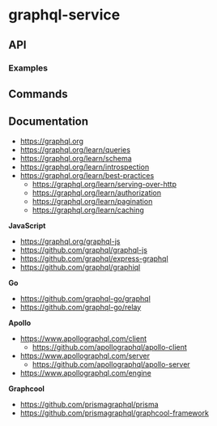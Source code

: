 # graphql-service

## API

### Examples

## Commands

## Documentation

  - https://graphql.org
  - https://graphql.org/learn/queries
  - https://graphql.org/learn/schema
  - https://graphql.org/learn/introspection
  - https://graphql.org/learn/best-practices
    - https://graphql.org/learn/serving-over-http
    - https://graphql.org/learn/authorization
    - https://graphql.org/learn/pagination
    - https://graphql.org/learn/caching
  
  **JavaScript**
  - https://graphql.org/graphql-js
  - https://github.com/graphql/graphql-js
  - https://github.com/graphql/express-graphql
  - https://github.com/graphql/graphiql

  **Go**
  - https://github.com/graphql-go/graphql
  - https://github.com/graphql-go/relay

  **Apollo**
  - https://www.apollographql.com/client
    - https://github.com/apollographql/apollo-client
  - https://www.apollographql.com/server
    - https://github.com/apollographql/apollo-server
  - https://www.apollographql.com/engine

  **Graphcool**
  - https://github.com/prismagraphql/prisma
  - https://github.com/prismagraphql/graphcool-framework
